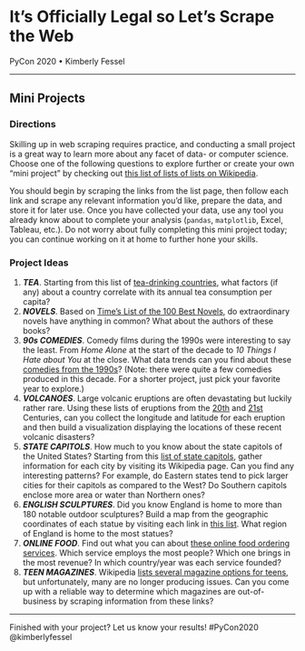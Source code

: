 # It’s Officially Legal so Let’s Scrape the Web
PyCon 2020 • Kimberly Fessel

---

## Mini Projects

### Directions

Skilling up in web scraping requires practice, and conducting a small project is a great way to learn more about any facet of data- or computer science.  Choose one of the following questions to explore further or create your own “mini project” by checking out [this list of lists of lists on Wikipedia]( https://en.wikipedia.org/wiki/List_of_lists_of_lists).  

You should begin by scraping the links from the list page, then follow each link and scrape any relevant information you’d like, prepare the data, and store it for later use.  Once you have collected your data, use any tool you already know about to complete your analysis (`pandas`, `matplotlib`, Excel, Tableau, etc.).  Do not worry about fully completing this mini project today; you can continue working on it at home to further hone your skills.

### Project Ideas

1.	**_TEA_**.  Starting from this list of [tea-drinking countries]( https://en.wikipedia.org/wiki/List_of_countries_by_tea_consumption_per_capita), what factors (if any) about a country correlate with its annual tea consumption per capita?
2.	**_NOVELS_**.  Based on [Time’s List of the 100 Best Novels](https://en.wikipedia.org/wiki/Time%27s_List_of_the_100_Best_Novels), do extraordinary novels have anything in common?  What about the authors of these books?
3.	**_90s COMEDIES_**.  Comedy films during the 1990s were interesting to say the least.  From _Home Alone_ at the start of the decade to _10 Things I Hate about You_ at the close.  What data trends can you find about these [comedies from the 1990s]( https://en.wikipedia.org/wiki/List_of_comedy_films_of_the_1990s)? (Note: there were quite a few comedies produced in this decade.  For a shorter project, just pick your favorite year to explore.)
4.	**_VOLCANOES_**.  Large volcanic eruptions are often devastating but luckily rather rare.  Using these lists of eruptions from the [20th]( https://en.wikipedia.org/wiki/List_of_large_volcanic_eruptions_of_the_20th_century) and [21st]( https://en.wikipedia.org/wiki/List_of_large_volcanic_eruptions_in_the_21st_century) Centuries, can you collect the longitude and latitude for each eruption and then build a visualization displaying the locations of these recent volcanic disasters?
5.	**_STATE CAPITOLS_**.  How much to you know about the state capitols of the United States?  Starting from this [list of state capitols]( https://en.wikipedia.org/wiki/List_of_state_and_territorial_capitols_in_the_United_States), gather information for each city by visiting its Wikipedia page.  Can you find any interesting patterns?  For example, do Eastern states tend to pick larger cities for their capitols as compared to the West?  Do Southern capitols enclose more area or water than Northern ones?
6.	**_ENGLISH SCULPTURES_**.  Did you know England is home to more than 180 notable outdoor sculptures?  Build a map from the geographic coordinates of each statue by visiting each link in [this list]( https://en.wikipedia.org/wiki/Category:Outdoor_sculptures_in_London).  What region of England is home to the most statues?
7.	**_ONLINE FOOD_**.  Find out what you can about [these online food ordering services]( https://en.wikipedia.org/wiki/List_of_websites_about_food_and_drink#Online_food_ordering).  Which service employs the most people?  Which one brings in the most revenue?  In which country/year was each service founded? 
8.	**_TEEN MAGAZINES_**. Wikipedia [lists several magazine options for teens]( https://en.wikipedia.org/wiki/List_of_teen_magazines), but unfortunately, many are no longer producing issues.  Can you come up with a reliable way to determine which magazines are out-of-business by scraping information from these links?

---

Finished with your project?  Let us know your results! #PyCon2020 @kimberlyfessel
